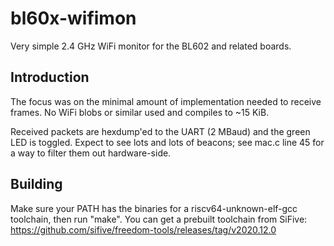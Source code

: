 # bl60x-wifimon
Very simple 2.4 GHz WiFi monitor for the BL602 and related boards.

## Introduction
The focus was on the minimal amount of implementation needed to receive frames.
No WiFi blobs or similar used and compiles to ~15 KiB.

Received packets are hexdump'ed to the UART (2 MBaud) and the green LED is toggled.
Expect to see lots and lots of beacons; see mac.c line 45 for a way to filter them out hardware-side.

## Building
Make sure your PATH has the binaries for a riscv64-unknown-elf-gcc toolchain, then run "make".
You can get a prebuilt toolchain from SiFive: https://github.com/sifive/freedom-tools/releases/tag/v2020.12.0
